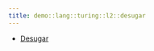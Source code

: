 ```yaml
---
title: demo::lang::turing::l2::desugar
---
```



   * [Desugar](../../../../../../Library/demo/lang/turing/l2/desugar/Desugar.md)